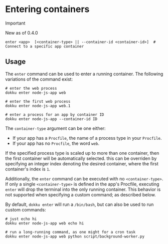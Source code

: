 # Entering containers

> [!IMPORTANT]
> New as of 0.4.0

```
enter <app>  [<container-type> || --container-id <container-id>]  # Connect to a specific app container
```

## Usage

The `enter` command can be used to enter a running container. The following variations of the command exist:

```shell
# enter the web process
dokku enter node-js-app web

# enter the first web process
dokku enter node-js-app web.1

# enter a process for an app by container ID
dokku enter node-js-app --container-id ID
```

The `container-type` argument can be one either:

- If your app has a `Procfile`, the name of a process type in your `Procfile`.
- If your app has no `Procfile`, the word `web`.

If the specified process type is scaled up to more than one container, then the first container will be automatically selected. this can be overriden by specifying an integer index denoting the desired container, where the first container's index is `1`.

Additionally, the `enter` command can be executed with no `<container-type>`. If only a single `<container-type>` is defined in the app's Procfile, executing `enter` will drop the terminal into the only running container. This behavior is not supported when specifying a custom command; as described below.

By default, `dokku enter` will run a `/bin/bash`, but can also be used to run custom commands:

```shell
# just echo hi
dokku enter node-js-app web echo hi

# run a long-running command, as one might for a cron task
dokku enter node-js-app web python script/background-worker.py
```
